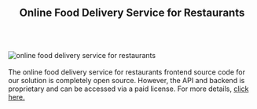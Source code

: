 <h2 style="text-align:center">Online Food Delivery Service for Restaurants</h2><br/><br/>

![online food delivery service for restaurants](https://admin.ninjascode.com/wp-content/uploads/2025/repoImages/Hector/14.webp) <br/><br/>The online food delivery service for restaurants frontend source code for our solution is completely open source. However, the API and backend is proprietary and can be accessed via a paid license. For more details, <a href="https://enatega.com/?utm_source=github&utm_medium=repo&utm_campaign=hector-online-food-delivery-service-for-restaurants" target="_blank">click here.</a>
